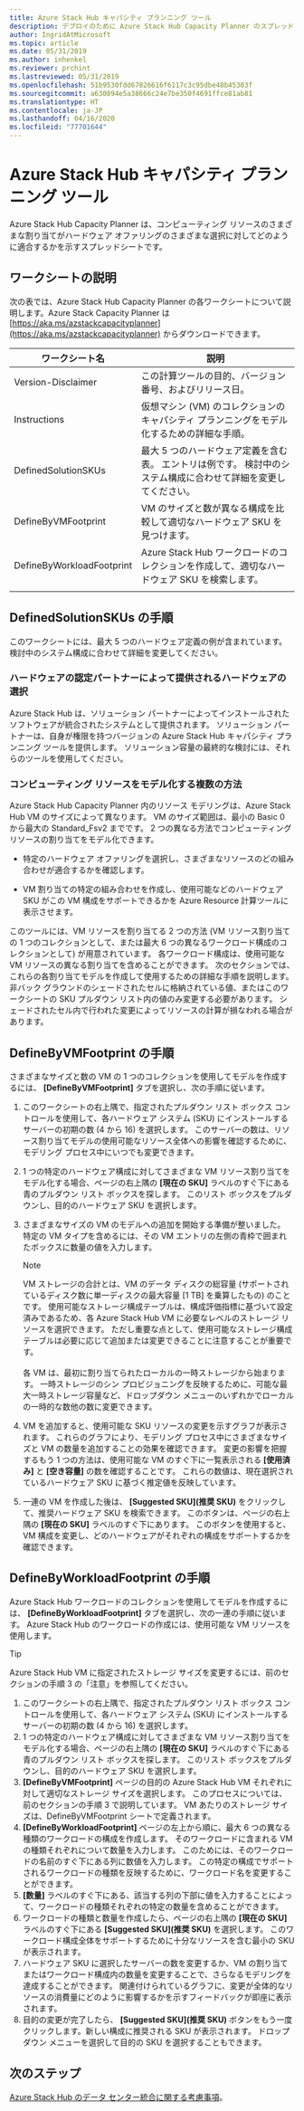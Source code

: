 ```yaml
---
title: Azure Stack Hub キャパシティ プランニング ツール
description: デプロイのために Azure Stack Hub Capacity Planner のスプレッドシートを使用する方法について説明します。
author: IngridAtMicrosoft
ms.topic: article
ms.date: 05/31/2019
ms.author: inhenkel
ms.reviewer: prchint
ms.lastreviewed: 05/31/2019
ms.openlocfilehash: 51b9530fdd67826616f6117c3c95dbe48b45303f
ms.sourcegitcommit: a630894e5a38666c24e7be350f4691ffce81ab81
ms.translationtype: HT
ms.contentlocale: ja-JP
ms.lasthandoff: 04/16/2020
ms.locfileid: "77701644"
---
```

# <a name="azure-stack-hub-capacity-planner"></a>Azure Stack Hub キャパシティ プランニング ツール

Azure Stack Hub Capacity Planner は、コンピューティング リソースのさまざまな割り当てがハードウェア オファリングのさまざまな選択に対してどのように適合するかを示すスプレッドシートです。

## <a name="worksheet-descriptions"></a>ワークシートの説明

次の表では、Azure Stack Hub Capacity Planner の各ワークシートについて説明します。Azure Stack Capacity Planner は [https://aka.ms/azstackcapacityplanner](https://aka.ms/azstackcapacityplanner) からダウンロードできます。

|ワークシート名|説明|
|-----|-----|
|Version-Disclaimer|この計算ツールの目的、バージョン番号、およびリリース日。|
|Instructions|仮想マシン (VM) のコレクションのキャパシティ プランニングをモデル化するための詳細な手順。|
|DefinedSolutionSKUs|最大 5 つのハードウェア定義を含む表。 エントリは例です。 検討中のシステム構成に合わせて詳細を変更してください。|
|DefineByVMFootprint|VM のサイズと数が異なる構成を比較して適切なハードウェア SKU を見つけます。|
|DefineByWorkloadFootprint|Azure Stack Hub ワークロードのコレクションを作成して、適切なハードウェア SKU を検索します。|
|  |  |

## <a name="definedsolutionskus-instructions"></a>DefinedSolutionSKUs の手順

このワークシートには、最大 5 つのハードウェア定義の例が含まれています。 検討中のシステム構成に合わせて詳細を変更してください。

### <a name="hardware-selections-provided-by-authorized-hardware-partners"></a>ハードウェアの認定パートナーによって提供されるハードウェアの選択

Azure Stack Hub は、ソリューション パートナーによってインストールされたソフトウェアが統合されたシステムとして提供されます。 ソリューション パートナーは、自身が権限を持つバージョンの Azure Stack Hub キャパシティ プランニング ツールを提供します。 ソリューション容量の最終的な検討には、それらのツールを使用してください。

### <a name="multiple-ways-to-model-computing-resources"></a>コンピューティング リソースをモデル化する複数の方法

Azure Stack Hub Capacity Planner 内のリソース モデリングは、Azure Stack Hub VM のサイズによって異なります。 VM のサイズ範囲は、最小の Basic 0 から最大の Standard_Fsv2 までです。 2 つの異なる方法でコンピューティング リソースの割り当てをモデル化できます。

- 特定のハードウェア オファリングを選択し、さまざまなリソースのどの組み合わせが適合するかを確認します。

- VM 割り当ての特定の組み合わせを作成し、使用可能などのハードウェア SKU がこの VM 構成をサポートできるかを Azure Resource 計算ツールに表示させます。

このツールには、VM リソースを割り当てる 2 つの方法 (VM リソース割り当ての 1 つのコレクションとして、または最大 6 つの異なるワークロード構成のコレクションとして) が用意されています。 各ワークロード構成は、使用可能な VM リソースの異なる割り当てを含めることができます。 次のセクションでは、これらの各割り当てモデルを作成して使用するための詳細な手順を説明します。 非バック グラウンドのシェードされたセルに格納されている値、またはこのワークシートの SKU プルダウン リスト内の値のみ変更する必要があります。 シェードされたセル内で行われた変更によってリソースの計算が損なわれる場合があります。

## <a name="definebyvmfootprint-instructions"></a>DefineByVMFootprint の手順

さまざまなサイズと数の VM の 1 つのコレクションを使用してモデルを作成するには、 **[DefineByVMFootprint]** タブを選択し、次の手順に従います。

1. このワークシートの右上隅で、指定されたプルダウン リスト ボックス コントロールを使用して、各ハードウェア システム (SKU) にインストールするサーバーの初期の数 (4 から 16) を選択します。 このサーバーの数は、リソース割り当てモデルの使用可能なリソース全体への影響を確認するために、モデリング プロセス中にいつでも変更できます。
2. 1 つの特定のハードウェア構成に対してさまざまな VM リソース割り当てをモデル化する場合、ページの右上隅の **[現在の SKU]** ラベルのすぐ下にある青のプルダウン リスト ボックスを探します。 このリスト ボックスをプルダウンし、目的のハードウェア SKU を選択します。
3. さまざまなサイズの VM のモデルへの追加を開始する準備が整いました。 特定の VM タイプを含めるには、その VM エントリの左側の青枠で囲まれたボックスに数量の値を入力します。

   > [!NOTE]
   > VM ストレージの合計とは、VM のデータ ディスクの総容量 (サポートされているディスク数に単一ディスクの最大容量 [1 TB] を乗算したもの) のことです。 使用可能なストレージ構成テーブルは、構成評価指標に基づいて設定済みであるため、各 Azure Stack Hub VM に必要なレベルのストレージ リソースを選択できます。 ただし重要な点として、使用可能なストレージ構成テーブルは必要に応じて追加または変更できることに注意することが重要です。 <br><br>各 VM は、最初に割り当てられたローカルの一時ストレージから始まります。 一時ストレージのシン プロビジョニングを反映するために、可能な最大一時ストレージ容量など、ドロップダウン メニューのいずれかでローカルの一時的な数他の数に変更できます。

4. VM を追加すると、使用可能な SKU リソースの変更を示すグラフが表示されます。 これらのグラフにより、モデリング プロセス中にさまざまなサイズと VM の数量を追加することの効果を確認できます。 変更の影響を把握するもう 1 つの方法は、使用可能な VM のすぐ下に一覧表示される **[使用済み]** と **[空き容量]** の数を確認することです。 これらの数値は、現在選択されているハードウェア SKU に基づく推定値を反映しています。
5. 一連の VM を作成した後は、 **[Suggested SKU]\(推奨 SKU\)** をクリックして、推奨ハードウェア SKU を検索できます。 このボタンは、ページの右上隅の **[現在の SKU]** ラベルのすぐ下にあります。 このボタンを使用すると、VM 構成を変更し、どのハードウェアがそれぞれの構成をサポートするかを確認できます。

## <a name="definebyworkloadfootprint-instructions"></a>DefineByWorkloadFootprint の手順

Azure Stack Hub ワークロードのコレクションを使用してモデルを作成するには、 **[DefineByWorkloadFootprint]** タブを選択し、次の一連の手順に従います。 Azure Stack Hub のワークロードの作成には、使用可能な VM リソースを使用します。

> [!TIP]
> Azure Stack Hub VM に指定されたストレージ サイズを変更するには、前のセクションの手順 3 の「注意」を参照してください。

1. このワークシートの右上隅で、指定されたプルダウン リスト ボックス コントロールを使用して、各ハードウェア システム (SKU) にインストールするサーバーの初期の数 (4 から 16) を選択します。
2. 1 つの特定のハードウェア構成に対してさまざまな VM リソース割り当てをモデル化する場合、ページの右上隅の **[現在の SKU]** ラベルのすぐ下にある青のプルダウン リスト ボックスを探します。 このリスト ボックスをプルダウンし、目的のハードウェア SKU を選択します。
3. **[DefineByVMFootprint]** ページの目的の Azure Stack Hub VM それぞれに対して適切なストレージ サイズを選択します。 このプロセスについては、前のセクションの手順 3 で説明しています。 VM あたりのストレージ サイズは、DefineByVMFootprint シートで定義されます。
4. **[DefineByWorkloadFootprint]** ページの左上から順に、最大 6 つの異なる種類のワークロードの構成を作成します。 そのワークロードに含まれる VM の種類それぞれについて数量を入力します。 このためには、そのワークロードの名前のすぐ下にある列に数値を入力します。 この特定の構成でサポートされるワークロードの種類を反映するために、ワークロード名を変更することができます。
5. **[数量]** ラベルのすぐ下にある、該当する列の下部に値を入力することによって、ワークロードの種類それぞれの特定の数量を含めることができます。
6. ワークロードの種類と数量を作成したら、ページの右上隅の **[現在の SKU]** ラベルのすぐ下にある **[Suggested SKU]\(推奨 SKU\)** を選択します。 このワークロード構成全体をサポートするために十分なリソースを含む最小の SKU が表示されます。
7. ハードウェア SKU に選択したサーバーの数を変更するか、VM の割り当てまたはワークロード構成内の数量を変更することで、さらなるモデリングを達成することができます。 関連付けられているグラフに、変更が全体的なリソースの消費量にどのように影響するかを示すフィードバックが即座に表示されます。
8. 目的の変更が完了したら、 **[Suggested SKU]\(推奨 SKU\)** ボタンをもう一度クリックします。新しい構成に推奨される SKU が表示されます。 ドロップダウン メニューを選択して目的の SKU を選択することもできます。

## <a name="next-steps"></a>次のステップ

[Azure Stack Hub のデータ センター統合に関する考慮事項](azure-stack-datacenter-integration.md)。
